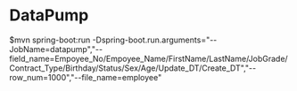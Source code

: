 # DataPump

$mvn spring-boot:run -Dspring-boot.run.arguments="--JobName=datapump","--field_name=Empoyee_No/Empoyee_Name/FirstName/LastName/JobGrade/Contract_Type/Birthday/Status/Sex/Age/Update_DT/Create_DT","--row_num=1000","--file_name=employee"
